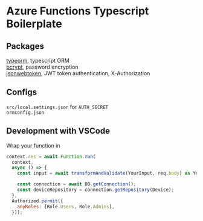 # Azure Functions Typescript Boilerplate

## Packages
[typeorm](https://www.npmjs.com/package/typeorm), typescript ORM<br>
[bcrypt](https://www.npmjs.com/package/bcrypt), password encryption<br>
[jsonwebtoken](https://www.npmjs.com/package/jsonwebtoken), JWT token authentication, X-Authorization

## Configs
`src/local.settings.json` for `AUTH_SECRET`<br>
`ormconfig.json`

## Development with VSCode

Wrap your function in
```javascript
context.res = await Function.run(
  context,
  async () => {
    const input = await transformAndValidate(YourInput, req.body) as YourInput;

    const connection = await DB.getConnection();
    const deviceRepository = connection.getRepository(Device);
  },
  Authorized.permit({
    anyRoles: [Role.Users, Role.Admins],
  }));
```
